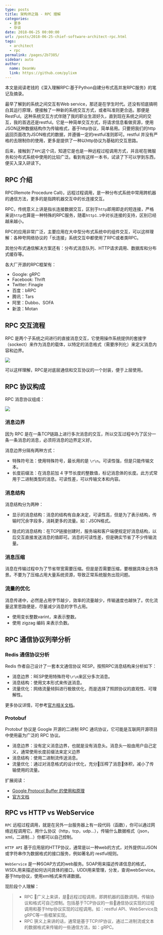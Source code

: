 ```yaml
---
type: posts
title: 架构师之路 - RPC 理解
categories: 
  - 更多
  - 杂谈
date: 2018-06-25 00:00:00
url: /posts/2018-06-25-chief-software-architect-rpc.html
tags: 
  - architect
  - rpc
permalink: /pages/2b7385/
sidebar: auto
author: 
  name: DeanWu
  link: https://github.com/pylixm
---
```

 
本文是阅读老钱的《深入理解RPC:基于Python自建分布式高并发RPC服务》的笔记及摘录。

最早了解到的系统之间交互有Web service，那还是在学生时代。还没有彻底搞明白其运行原理，便接触了一种新的系统交互方式，或者叫准则更合适。那便是 RestFul。这种系统交互方式伴随了我的职业生涯好久，直到现在系统之间的交互，我的首选还是restful。它是一种简单交互方式，将请求信息看做资源，使用JSON这种数据结构作为传输格式，基于http协议，简单易用。只要把我们的http返回页面改为JSON格式的数据，并遵循一定的restful准则即可。restful 并没有严格的去限制你的使用，更多是提供了一种以http协议为基础的交互思路。

后来，接触到了`RPC`这个词，知道它是也是一种远程过程调用方式，并且呢在微服务和分布式系统中使用的比较广泛。看到有这样一本书，试读了下可以学到东西，便买入深入研读下。
<!-- more -->
## RPC 介绍

RPC(Remote Procedure Call)，远程过程调用，是一种分布式系统中常用跨机器的通信方法，更多的是指跨机器交互中的长连接交互。

RPC，传统意义上讲是指长连接数据交互，区别于`http`即用即走的短连接，严格来说`http`也算是一种特殊的RPC服务，随着`http1.1`中对长连接的支持，区别已经越来越小。

RPC的应用非常广泛，主要应用在大中型分布式系统中的组件交互，可以这样理解：各种夸网络协议的「长连接」系统交互中都使用了RPC或者类RPC。

其他分布式通信解决方案还有：分布式消息队列、HTTP请求调用、数据库和分布式缓存等。

各大厂开源的RPC框架有：

- Google: gRPC 
- Facebook: Thrift 
- Twitter: Finagle 
- 百度：bRPC 
- 腾讯：Tars
- 阿里：Dubbo、SOFA
- 新浪：Motan

## RPC 交互流程

RPC 是两个子系统之间进行的直接消息交互，它使用操作系统提供的套接字（sockect）来作为消息的载体，以特定的消息格式（需要序列化）来定义消息内容和边界。

![](https://ws1.sinaimg.cn/large/8697aaedly1fspizbsjknj20ow0dmq3e.jpg)

可以这样理解，RPC是对底层通信和交互协议的一个封装，便于上层使用。

## RPC 协议构成

RPC 消息协议组成：

![](https://ws1.sinaimg.cn/large/8697aaedly1fsppmxl87mj20fs09rdg3.jpg)

### 消息边界

因为 RPC 是在一条TCP链路上进行多次消息的交互，所以交互过程中为了区分一条一条消息的消息，必须将消息的边界定义好。

消息边界分隔有两种方式：

- 特殊符号法：使用特殊符号，最长用的是 `\r\n`。可读性强，但是只能传输文本。
- 长度前缀法：在消息前加 4 字节长度的整数值，标记消息体的长度。此方式常用于二进制类型的消息。可读性差，可以传输文本和内容。

### 消息结构

消息结构分为两种：

- 显示的消息结构：消息的结构有自身决定，可读性高，但是为了表示结构，传输时冗余字段多，消耗更多的流量。如：JSON格式。

- 隐式的消息结构：在TCP链接创建时，服务端和客户端便规定好消息结构，以后交互直接发送消息的值即可。消息的可读性差，但是确实节省了不少传输流量。

### 消息压缩

消息在传输过程中为了节省带宽需要压缩。但是是否需要压缩，要根据具体业务场景。不要为了压缩占用大量系统资源，导致正常系统服务出现问题。

### 流量的优化

消息传递中，必然是占用字节越少，效率的流量越少，传输速度也越快了。优化流量这里思路便是，尽量减少消息的字节占用。

- 使用变长整数varint，来表示整数。
- 使用 zigzag 编码 来表示负数。


## RPC 通信协议列举分析

### Redis 通信协议分析

Redis 作者自己设计了一套本文通信协议 RESP。按照RPC消息结构来分析如下：

- 消息边界：RESP使用特殊符号`\r\n`来区分多次消息。
- 消息结构：使用文本形式来传送消息。
- 流量优化：网络流量倾斜进行极致优化，而是选择了照顾协议的直观性、可理解性。

更多协议详情，可参考[官方相关文档](https://gist.github.com/antirez/2bc68a9e9e45395e297d288453d5d54c)。

### Protobuf
Protobuf 协议是 Google 开源的二进制 RPC 通讯协议，它可能是互联网开源项目中使用最为广泛的 RPC 协议。

- 消息边界：没有定义消息边界，也就是没有消息头。消息头一般由用户自己定义，通常使用长度前缀法来定义边界
- 消息结构：使用二进制流传送消息。
- 流量优化：通过对消息格式的设计优化，充分压榨了消息体积，减小了传输使用的流量。

扩展阅读：

- [Google Protocol Buffer 的使用和原理](https://www.ibm.com/developerworks/cn/linux/l-cn-gpb/index.html)
- [官方文档](https://developers.google.com/protocol-buffers/docs/overview)



## RPC vs HTTP vs WebService

`RPC` 远程过程调用，就是在另外一台服务器上有一段代码（函数），你可以通过网络远程调用它。用什么协议（http，tcp，udp…），传输什么数据格式（json，xml，二进制...）你都可以自己控制。

`HTTP API` 基于应用层的HTTP协议，通常是以一种web的方式，对外提供以JSON或字符串作为数据格式的接口服务，例如著名的 restful规则。

`WebService` 是一种SOAP方式的web服务。SOAP用来描述传递信息的格式， WSDL用来描述如何访问具体的接口，UDDI用来管理，分发，查询webService。基于http协议，使用xml格式来传递数据。

现阶段个人理解：

>- RPC 广义上来讲，是远程过程调用，即跨机器的函数调用。传输协议和格式可自己控制。包括基于TCP协议的一些通信协议实现的过程调用和基于http协议实现的过程调用。如：restful API、WebService及gRPC等一些框架实现。
>- RPC 狭义上来讲的话，通常是基于TCP/IP协议，通过二进制流或文本的数据格式来传输的一些通信方法，如：gRPC。



